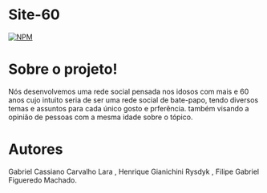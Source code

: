 # Site-60
[![NPM](https://img.shields.io/npm/l/react)](https://github.com/devsuperior/sds1-wmazoni/blob/master/LICENSE) 

# Sobre o projeto!

Nós desenvolvemos uma rede social pensada nos idosos com mais e 60 anos cujo intuito seria de ser uma rede social de bate-papo, tendo diversos temas e assuntos para cada único gosto e prferência. também visando a opinião de pessoas com a mesma idade sobre o tópico.



# Autores 

Gabriel Cassiano Carvalho Lara , Henrique Gianichini Rysdyk , Filipe Gabriel Figueredo Machado.
